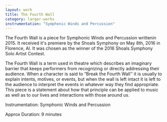 ```yaml
---
layout: work
title: The Fourth Wall
category: larger-works
instrumentation: "Symphonic Winds and Percussion"
---
```


The Fourth Wall is a piece for Symphonic Winds and Percussion written 
​in 2015​. It received it's premiere by the Shoals Symphony on May 8th, 2016 in Florence, Al. It was chosen as the winner of the 2016 Shoals Symphony Solo Artist Contest. 

The Fourth Wall is a term used i​n​ theatre which describes an imaginary barrier that keeps performers from recognizing or directly addressing their audience. When a character is said to “Break the Fourth Wall’’ it is usually to explain intents, motives, or events, but when the wall is left intact it is left to the audience to interpret the events in whatever way they find appropriate. This piece is a statement about how that principle can be applied to music as well as to our lives and interactions with those around us.

Instrumentation: Symphonic Winds and Percussion


Approx Duration: 9 minutes
